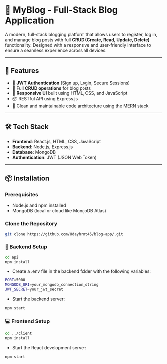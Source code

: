 # 📝 MyBlog - Full-Stack Blog Application

A modern, full-stack blogging platform that allows users to register, log in, and manage blog posts with full **CRUD (Create, Read, Update, Delete)** functionality. Designed with a responsive and user-friendly interface to ensure a seamless experience across all devices.

---

## 🚀 Features

- 🔐 **JWT Authentication** (Sign up, Login, Secure Sessions)
- 📝 Full **CRUD operations** for blog posts
- 📱 **Responsive UI** built using HTML, CSS, and JavaScript
- 📦 RESTful API using Express.js
- 🧠 Clean and maintainable code architecture using the MERN stack

---

## 🛠️ Tech Stack

- **Frontend**: React.js, HTML, CSS, JavaScript
- **Backend**: Node.js, Express.js
- **Database**: MongoDB
- **Authentication**: JWT (JSON Web Token)

---

## 📦 Installation

### Prerequisites

- Node.js and npm installed
- MongoDB (local or cloud like MongoDB Atlas)

### Clone the Repository

```bash
git clone https://github.com/Udayhrmt45/blog-app/.git
```

### 🔧 Backend Setup
```bash
cd api
npm install
```
- Create a .env file in the backend folder with the following variables:

```bash
PORT=5000
MONGODB_URI=your_mongodb_connection_string
JWT_SECRET=your_jwt_secret
```

- Start the backend server:

```bash
npm start
```

### 💻 Frontend Setup
```bash
cd ../client
npm install
```

- Start the React development server:

```bash
npm start
```
